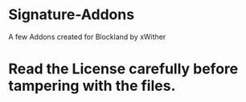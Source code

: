 # Signature-Addons
A few Addons created for Blockland by xWither


# Read the License carefully before tampering with the files.
